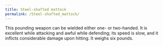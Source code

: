 ```yaml
---
title: Steel-shafted mattock
permalink: /Steel-shafted_mattock/
---
```


This pounding weapon can be wielded either one- or two-handed. It is
excellent while attacking and awful while defending; its speed is slow,
and it inflicts considerable damage upon hitting. It weighs six pounds.